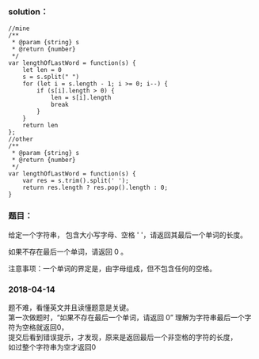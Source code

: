 ### solution：
```
//mine
/**
 * @param {string} s
 * @return {number}
 */
var lengthOfLastWord = function(s) {
	let len = 0
	s = s.split(" ")
	for (let i = s.length - 1; i >= 0; i--) {
		if (s[i].length > 0) {
			len = s[i].length
			break
		}
	}
	return len
};
//other
/**
 * @param {string} s
 * @return {number}
 */
var lengthOfLastWord = function(s) {
    var res = s.trim().split(' ');
    return res.length ? res.pop().length : 0;
}
```

### 题目：
给定一个字符串， 包含大小写字母、空格 ' '，请返回其最后一个单词的长度。<br>

如果不存在最后一个单词，请返回 0 。<br>

注意事项：一个单词的界定是，由字母组成，但不包含任何的空格。


### 2018-04-14
题不难，看懂英文并且读懂题意是关键。<br>
第一次做题时，“如果不存在最后一个单词，请返回 0” 理解为字符串最后一个字符为空格就返回0，<br>
提交后看到错误提示，才发现，原来是返回最后一个非空格的字符的长度，<br>
如过整个字符串为空才返回0<br>



<br><br><br><br><br><br>
